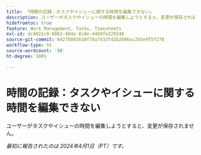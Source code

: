 ```yaml
---
title: 「時間の記録：タスクやイシューに関する時間を編集できない」
description: ユーザーがタスクやイシューの時間を編集しようとすると、変更が保存されません。
hidefromtoc: true
feature: Work Management, Tasks, Timesheets
exl-id: dc4021c0-0862-464e-8c0e-44b0fe229240
source-git-commit: 0427b092610f78a7d33fd2b2606ac2b5e9f5f270
workflow-type: ht
source-wordcount: '56'
ht-degree: 100%

---
```


# 時間の記録：タスクやイシューに関する時間を編集できない

ユーザーがタスクやイシューの時間を編集しようとすると、変更が保存されません。

_最初に報告されたのは 2024年4月1日（PT）です。_
